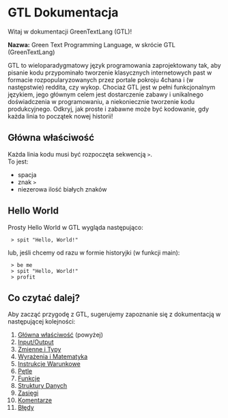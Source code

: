# GTL Dokumentacja

Witaj w dokumentacji GreenTextLang (GTL)!

**Nazwa:** Green Text Programming Language, w skrócie GTL (GreenTextLang)

GTL to wieloparadygmatowy język programowania zaprojektowany tak, aby pisanie kodu przypominało tworzenie klasycznych internetowych past w formacie rozpopularyzowanych przez portale pokroju 4chana i (w następstwie) reddita, czy wykop.
Chociaż GTL jest w pełni funkcjonalnym językiem, jego głównym celem jest dostarczenie zabawy i unikalnego doświadczenia w programowaniu, a niekoniecznie tworzenie kodu produkcyjnego. Odkryj, jak proste i zabawne może być kodowanie, gdy każda linia to początek nowej historii!

## Główna właściwość
Każda linia kodu musi być rozpoczęta sekwencją ` > `.\
To jest:
- spacja
- znak `>`
- niezerowa ilość białych znaków

## Hello World
Prosty Hello World w GTL wygląda następująco:
```GTL
 > spit "Hello, World!"
```
lub, jeśli chcemy od razu w formie historyjki (w funkcji main):
```
 > be me
 > spit "Hello, World!"
 > profit
```

## Co czytać dalej?
Aby zacząć przygodę z GTL, sugerujemy zapoznanie się z dokumentacją w następującej kolejności:
1.  [Główna właściwość](#główna-właściwość) (powyżej)
2.  [Input/Output](input_output.md)
3.  [Zmienne i Typy](variables.md)
4.  [Wyrażenia i Matematyka](expressions_and_math.md)
5.  [Instrukcje Warunkowe](conditional.md)
6.  [Pętle](loops.md)
7.  [Funkcje](functions.md)
8.  [Struktury Danych](structs.md)
9.  [Zasięgi](scopes.md)
10. [Komentarze](comments.md)
11. [Błędy](errors.md)